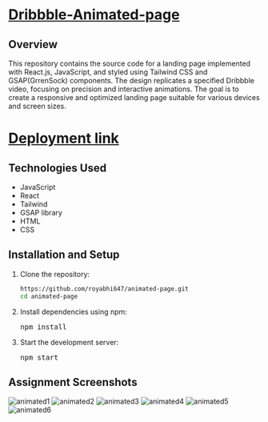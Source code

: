 # [Dribbble-Animated-page](https://dribbble.com/shots/19807069-Ahead-app-redesign-concept)

## Overview

This repository contains the source code for a landing page implemented with React.js, JavaScript, and styled using Tailwind CSS and GSAP(GrrenSock) components. The design replicates a specified Dribbble video, focusing on precision and interactive animations. The goal is to create a responsive and optimized landing page suitable for various devices and screen sizes.

# [Deployment link](https://animated-page-five.vercel.app/)

## Technologies Used
- JavaScript
- React
- Tailwind
- GSAP library
- HTML
- CSS

## Installation and Setup
1. Clone the repository:
   ```bash
   https://github.com/royabhi647/animated-page.git
   cd animated-page

2. Install dependencies using npm:
   <pre>npm install</pre>

3. Start the development server:
   <pre>npm start</pre>

## Assignment Screenshots

![animated1](https://github.com/user-attachments/assets/4461fbfd-a7dd-4ac2-a882-a6176079b17e)
![animated2](https://github.com/user-attachments/assets/63aa6b59-d962-47f8-9527-642cfffff0e4)
![animated3](https://github.com/user-attachments/assets/8d7ae79f-a9ed-4161-9481-0d23be091a7d)
![animated4](https://github.com/user-attachments/assets/03b2338f-5170-4baa-b4ef-a6685a2ab42f)
![animated5](https://github.com/user-attachments/assets/46e15907-fc9b-43ce-8f56-883b6fa10f64)
![animated6](https://github.com/user-attachments/assets/16d67d17-4f29-4ec7-936e-a574daf07b6d)